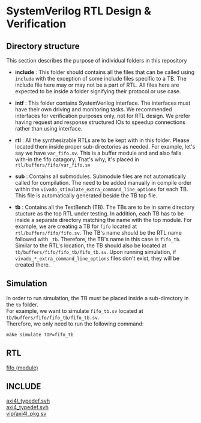 # SystemVerilog RTL Design & Verification

## Directory structure
This section describes the purpose of individual folders in this repository

- **include** : This folder should contains all the files that can be called using `include` with the exception of some include files specific to a TB. The include file here may or may not be a part of RTL. All files here are expected to be inside a folder signifying their protocol or use case. 

- **intf** : This folder contains SystemVerilog interface. The interfaces must have their own driving and monitoring tasks. We recommended interfaces for verification purposes only, not for RTL design. We prefer having request and response structured IOs to speedup connections rather than using interface.

- **rtl** : All the synthesizable RTLs are to be kept with in this folder. Please located them inside proper sub-directories as needed. For example, let's say we have `var_fifo.sv`. This is a buffer module and and also falls with-in the fifo catagory. That's why, it's placed in `rtl/buffers/fifo/var_fifo.sv`

- **sub** : Contains all submodules. Submodule files are not automatically called for compilation. The need to be added manually in compile order within the `vivado_stimulate_extra_command_line_options` for each TB. This file is automatically generated beside the TB top file.

- **tb** : Contains all the TestBench (TB). The TBs are to be in same directory stucture as the top RTL under testing. In addition, each TB has to be inside a separate directory matching the name with the top module. For example, we are creating a TB for `fifo` located at `rtl/buffers/fifo/fifo.sv`. The TB's name should be the RTL name followed with `_tb`. Therefore, the TB's name in this case is `fifo_tb`. Similar to the RTL's location, the TB should also be located at `tb/buffers/fifo/fifo_tb/fifo_tb.sv`. Upon running simulation, if `vivado_*_extra_command_line_options` files don't exist, they will be created there.

## Simulation
In order to run simulation, the TB must be placed inside a sub-directory in the `tb` folder.\
For example, we want to simulate `fifo_tb.sv` located at `tb/buffers/fifo/fifo_tb/fifo_tb.sv`.\
Therefore, we only need to run the following command:
```
make simulate TOP=fifo_tb
```

## RTL
[fifo (module) ](./docs/rtl/fifo.md)<br>

## INCLUDE
[axi4l_typedef.svh](./docs/include/axi4l_typedef.svh.md)<br>
[axi4_typedef.svh](./docs/include/axi4_typedef.svh.md)<br>
[vip/axi4l_pkg.sv](./docs/include/vip/axi4l_pkg.sv.md)<br>


